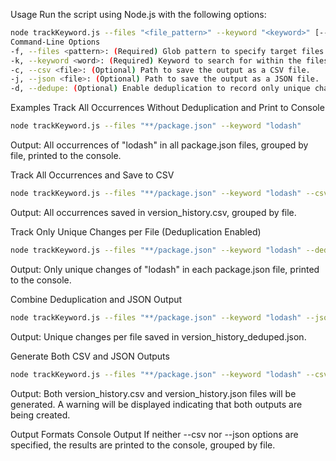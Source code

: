 Usage
Run the script using Node.js with the following options:

```bash
node trackKeyword.js --files "<file_pattern>" --keyword "<keyword>" [--csv "<csv_file>"] [--json "<json_file>"] [--dedupe]
Command-Line Options
-f, --files <pattern>: (Required) Glob pattern to specify target files (e.g., **/package.json).
-k, --keyword <word>: (Required) Keyword to search for within the files (e.g., lodash).
-c, --csv <file>: (Optional) Path to save the output as a CSV file.
-j, --json <file>: (Optional) Path to save the output as a JSON file.
-d, --dedupe: (Optional) Enable deduplication to record only unique changes per file.
```
Examples
Track All Occurrences Without Deduplication and Print to Console

```bash
node trackKeyword.js --files "**/package.json" --keyword "lodash"
```
Output: All occurrences of "lodash" in all package.json files, grouped by file, printed to the console.

Track All Occurrences and Save to CSV

```bash
node trackKeyword.js --files "**/package.json" --keyword "lodash" --csv version_history.csv
```
Output: All occurrences saved in version_history.csv, grouped by file.

Track Only Unique Changes per File (Deduplication Enabled)

```bash
node trackKeyword.js --files "**/package.json" --keyword "lodash" --dedupe
```
Output: Only unique changes of "lodash" in each package.json file, printed to the console.

Combine Deduplication and JSON Output

```bash
node trackKeyword.js --files "**/package.json" --keyword "lodash" --json version_history_deduped.json --dedupe
```
Output: Unique changes per file saved in version_history_deduped.json.

Generate Both CSV and JSON Outputs

```bash
node trackKeyword.js --files "**/package.json" --keyword "lodash" --csv version_history.csv --json version_history.json
```
Output: Both version_history.csv and version_history.json files will be generated. A warning will be displayed indicating that both outputs are being created.

Output Formats
Console Output
If neither --csv nor --json options are specified, the results are printed to the console, grouped by file.

